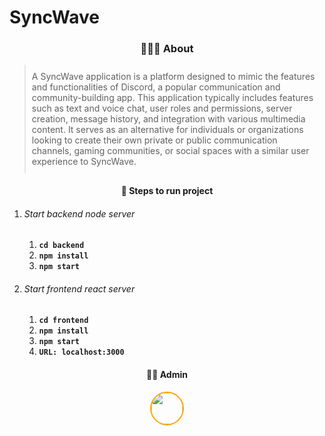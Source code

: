 # SyncWave

<div align="center">

<h3>🧑🏽‍💻 About</h3>

<blockquote style="padding:10px" align="left">
   A SyncWave application is a platform designed to mimic the features and functionalities of Discord, a popular communication and community-building app. This application typically includes features such as text and voice chat, user roles and permissions, server creation, message history, and integration with various multimedia content. It serves as an alternative for individuals or organizations looking to create their own private or public communication channels, gaming communities, or social spaces with a similar user experience to SyncWave.
</blockquote>
</div>

<div align="center">
<h4>🚀 Steps to run project</h4>
</div>
<ol>
  <li>
    <h6>Start backend node server</h6>
    <ol>
      <li>
        <code><b>cd backend</b></code>
      </li>
      <li>
        <code><b>npm install</b></code>
      </li>
      <li>
        <code><b>npm start</b></code>
      </li>
    </ol>
  </li>
  <li>
    <h6>Start frontend react server</h6>
    <ol>
      <li>
        <code><b>cd frontend</b></code>
      </li>
      <li>
        <code><b>npm install</b></code>
      </li>
      <li>
        <code><b>npm start</b></code>
      </li>
      <li>
        <code><b>URL: localhost:3000</b></code>
      </li>
    </ol>
  </li>
</ol>


<div align="center">
<h4>🤹🏽 Admin</h4>


<a href="https://github.com/om1512">
    <img src="https://avatars.githubusercontent.com/u/72222606?v=4" style="height:50px; border:2px solid orange; border-radius:100%"/>
</a>
</div>
